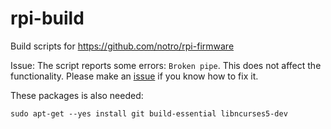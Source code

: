 rpi-build
=========

Build scripts for https://github.com/notro/rpi-firmware

Issue:
The script reports some errors: ```Broken pipe```. This does not affect the functionality.
Please make an [issue](https://github.com/notro/rpi-build/issues) if you know how to fix it.

These packages is also needed:
```text
sudo apt-get --yes install git build-essential libncurses5-dev
```
